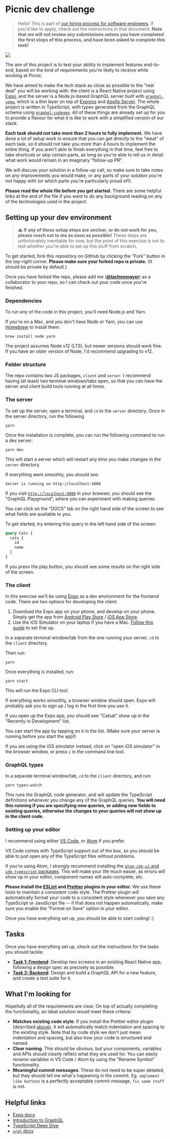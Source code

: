 # Picnic dev challenge

> Hello! This is part of [our hiring process for software engineers](https://www.notion.so/teampicnic/Careers-at-Picnic-473a29baa65f4b1faea5f87baaae1b6c). If you'd like to apply, check out the instructions in that document. **Note that we will not review any submissions unless you have completed the first steps of this process, and have been asked to complete this task!**

![](./readme.png)

The aim of this project is to test your ability to implement features end-to-end, based on the kind of requirements you're likely to receive while working at Picnic.

We have aimed to make the tech stack as close as possible to the "real deal" you will be working with: the client is a React Native project using [Expo](https://expo.io/), and the server is a Node.js-based GraphQL server built with [`graphql-yoga`](https://www.npmjs.com/package/graphql-yoga), which is a thin layer on top of [Express](https://expressjs.com/) and [Apollo Server](https://www.apollographql.com/docs/apollo-server/). The whole project is written in TypeScript, with types generated from the GraphQL schema using [`graphql-codegen`](https://graphql-code-generator.com/). All of these things are already set up for you to provide a flavour for what it is like to work with a simplified version of our stack.

**Each task should not take more than 2 hours to fully implement.** We have done a lot of setup work to ensure that you can get directly to the "meat" of each task, so it should not take you more than 4 hours to implement the entire thing. If you aren't able to finish everything in that time, feel free to take shortcuts or skip certain parts, as long as you're able to tell us in detail what work would remain in an imaginary "follow-up PR".

We will discuss your solution in a follow-up call, so make sure to take notes on any improvements you would make, or any parts of your solution you're not happy with (or which parts you're particularly proud of!).

**Please read the whole file before you get started.** There are some helpful links at the end of the file if you want to do any background reading on any of the technologies used in the project.

## Setting up your dev environment

> ⚠️ **If any of these setup steps are unclear, or do not work for you, please reach out to me as soon as possible!** These steps are unfortunately inevitable for now, but the point of this exercise is not to test whether you're able to set up this stuff from scratch.

To get started, fork this repository on GitHub by clicking the "Fork" button in the top-right corner. **Please make sure your forked repo is private.** (It should be private by default.)

Once you have forked the repo, please add me ([**@lachenmayer**](https://github.com/lachenmayer)) as a collaborator to your repo, so I can check out your code once you're finished.

### Dependencies

To run any of the code in this project, you'll need Node.js and Yarn.

If you're on a Mac, and you don't have Node or Yarn, you can use [Homebrew](https://brew.sh/) to install them:

```
brew install node yarn
```

The project assumes Node v12 (LTS), but newer versions should work fine. If you have an older version of Node, I'd recommend upgrading to v12.

### Folder structure

The repo contains two JS packages, `client` and `server`. I recommend having (at least) two terminal windows/tabs open, so that you can have the server and client build tools running at all times.

### The server

To set up the server, open a terminal, and `cd` to the `server` directory. Once in the server directory, run the following

```
yarn
```

Once the installation is complete, you can run the following command to run a dev server:

```
yarn dev
```

This will start a server which will restart any time you make changes in the `server` directory.

If everything went smoothly, you should see:

```
Server is running on http://localhost:4000
```

If you visit [`http://localhost:4000`](http://localhost:4000) in your browser, you should see the "GraphQL Playground", where you can experiment with making queries.

You can click on the "DOCS" tab on the right hand side of the screen to see what fields are available to you.

To get started, try entering this query in the left hand side of the screen:

```graphql
query Cats {
  cats {
    id
    name
  }
}
```

If you press the play button, you should see some results on the right side of the screen.

### The client

In this exercise we'll be using [Expo](https://expo.io/) as a dev environment for the frontend code. There are two options for developing the client:

1. Download the Expo app on your phone, and develop on your phone. Simply get the app from [Android Play Store](https://play.google.com/store/apps/details?id=host.exp.exponent) / [iOS App Store](https://itunes.com/apps/exponent).
2. Use the iOS Simulator on your laptop if you have a Mac. [Follow this guide](https://docs.expo.io/workflow/ios-simulator/) to set that up.

In a separate terminal window/tab from the one running your server, `cd` to the `client` directory.

Then run:

```
yarn
```

Once everything is installed, run:

```
yarn start
```

This will run the Expo CLI tool.

If everything works smoothly, a browser window should open. Expo will probably ask you to sign up / log in the first time you use it.

If you open up the Expo app, you should see "Catsat" show up in the "Recently in Development" list.

You can start the app by tapping on it in the list. (Make sure your server is running before you start the app!)

If you are using the iOS simulator instead, click on "open iOS simulator" in the browser window, or press `i` in the command line tool.

### GraphQL types

In a separate terminal window/tab, `cd` to the `client` directory, and run:

```
yarn types:watch
```

This runs the GraphQL code generator, and will update the TypeScript definitions whenever you change any of the GraphQL queries. **You will need this running if you are specifying new queries, or adding new fields to existing queries, otherwise the changes to your queries will not show up in the client code.**

### Setting up your editor

I recommend using either [VS Code](https://code.visualstudio.com/), or [Atom](https://atom.io/) if you prefer.

VS Code comes with TypeScript support out of the box, so you should be able to just open any of the TypeScript files without problems.

If you're using Atom, I strongly recommend installing the [`atom-ide-ui` and `ide-typescript` packages](https://ide.atom.io/). This will make your life much easier, as errors will show up in your editor, component names will auto-complete, etc.

**Please install the [**ESLint**](https://eslint.org/docs/user-guide/integrations#editors) and [**Prettier**](https://prettier.io/docs/en/editors.html) plugins in your editor.** We use these tools to maintain a consistent code style. The Prettier plugin will automatically format your code to a consistent style whenever you save any TypeScript or JavaScript file -- if that does not happen automatically, make sure you enable the "Format on Save" option in your editor.

Once you have everything set up, you should be able to start coding! :)

## Tasks

Once you have everything set up, check out the instructions for the tasks you should tackle:

- [**Task 1: Frontend**](tasks/1-frontend.md): Develop two screens in an existing React Native app, following a design spec as precisely as possible.
- [**Task 2: Backend**](tasks/2-backend.md): Design and build a GraphQL API for a new feature, and create a test suite for it.

## What I'm looking for

Hopefully all of the requirements are clear. On top of actually completing the functionality, an ideal solution would meet these criteria:

- **Matches existing code style**: If you install the Prettier editor plugin (described [above](#setting-up-your-editor)), it will automatically match indentation and spacing to the existing style. Note that by code style we don't just mean indentation and spacing, but also how your code is structured and named.
- **Clear naming**: This should be obvious, but your components, variables and APIs should clearly reflect what they are used for. You can easily rename variables in VS Code / Atom by using the "Rename Symbol" functionality.
- **Meaningful commit messages**: These do not need to be super detailed, but they should tell me what's happening in the commit. Eg. `implement like buttons` is a perfectly acceptable commit message, `fix some stuff` is not.

## Helpful links

- [Expo docs](https://docs.expo.io/versions/latest/)
- [Introduction to GraphQL](https://graphql.org/learn/)
- [TypeScript Deep Dive](https://basarat.gitbooks.io/typescript/content/)
- [`urql` docs](https://formidable.com/open-source/urql/docs/)
